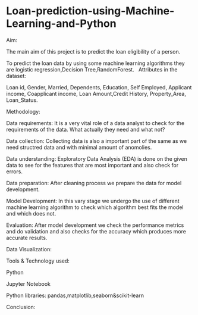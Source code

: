 # Loan-prediction-using-Machine-Learning-and-Python
Aim:
 
 The main aim of this project is to predict the loan eligibility of a person.
 
 To predict the loan data by using some machine learning algorithms they are logistic regression,Decision Tree,RandomForest.
 
Attributes in the dataset:


Loan id, Gender, Married, Dependents, Education, Self Employed, Applicant income, Coapplicant income, Loan Amount,Credit History, Property_Area, Loan_Status.

Methodology:


Data requirements: It is a very vital role of a data analyst to check for the requirements of the data. What actually they need and what not?

Data collection: Collecting data is also a important part of the same as we need structred data and with minimal amount of anomolies.

Data understanding: Exploratory Data Analysis (EDA) is done on the given data to see for the features that are most important and also check for errors.

Data preparation: After cleaning process we prepare the data for model development.

Model Development: In this vary stage we undergo the use of different machine learning algorithm to check which algorithm best fits the model and which does not.

Evaluation: After model development we check the performance metrics and do validation and also checks for the accuracy which produces more accurate results.

Data Visualization:


Tools & Technology used:

Python

Jupyter Notebook

Python libraries: pandas,matplotlib,seaborn&scikit-learn

Conclusion:
   
